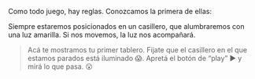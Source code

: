 Como todo juego, hay reglas. Conozcamos la primera de ellas:

Siempre estaremos posicionados en un casillero, que alumbraremos con una luz amarilla. Si nos movemos, la luz nos acompañará.

> Acá te mostramos tu primer tablero. Fijate que el casillero en el que estamos parados está iluminado :scream:. Apretá el botón de “play” :arrow_forward: y mirá lo que pasa. :open_mouth: 
